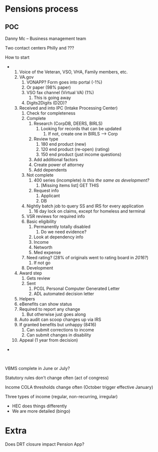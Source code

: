 # Pensions process

## POC

Danny Mc – Business management team

Two contact centers Philly and ???



How to start

- 1. Voice of the Veteran, VSO, VHA, Family members, etc.
  2. VA.gov
     1. VONAPP? Form goes into portal (-1%)
     2. Or paper (98% paper)
     3. VSO fax channel (Virtual VA) (1%)
        1. This is going away
     4. Digits2Digits (D2D)?
  3. Received and into IPC (Intake Processing Center)
     1. Check for completeness
     2. Complete
        1. Research (CorpDB, DEERS, BIRLS)
           1. Looking for records that can be updated
              1. If not, create one in BIRLS –> Corp
        2. Review type 
           1. 180 end product (new)
           2. 120 end product (re-open) (rating)
           3. 150 end product (just income questions)
        3. Add additional factors
        4. Create power of attorney 
        5. Add dependents
     3. Not complete
        1. 400 series (incomplete) *Is this the same as development?*
           1. [Missing items list] GET THIS
        2. Request info
           1. Applicant
           2. DB
     4. Nightly batch job to query SS and IRS for every application
        1. 16 day lock on claims, except for homeless and terminal
     5. VSR reviews for required info
     6. Basic eligibility
        1. Permanently totally disabled
           1. Do we need evidence?
        2. Look at dependency info
        3. Income
        4. Networth
        5. Med expense
     7. Need rating? (28% of originals went to rating board in *2016?*)
        1. If not go
     8. Development
  4. Award step
     1. Gets review
     2. Sent
        1. PCGL Personal Computer Generated Letter
        2. ADL automated decision letter
  5. Helpers
  6. eBenefits can show status
  7. Required to report any change
     1. But otherwise just goes along
  8. Auto audit can scoop changes up via IRS
  9. If granted benefits but unhappy (8416)
     1. Can submit corrections to income
     2. Can submit changes in disability
  10. Appeal (1 year from decision)

- ​

  ​

VBMS complete in June or July?



Statutory rules don't change often (act of congress)

Income COLA thresholds change often (October trigger effective January)

Three types of income (regular, non-recurring, irregular)

- HEC does things differently
- We are more detailed (bingo)



# Extra

Does DRT closure impact Pension App?
